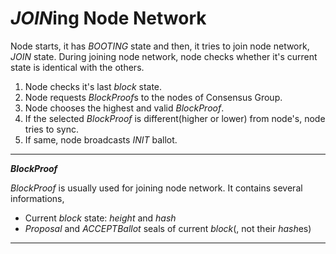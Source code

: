 # *JOIN*ing Node Network

Node starts, it has *BOOTING* state and then, it tries to join node network, *JOIN* state. During joining node network, node checks whether it's current state is identical with the others.

1. Node checks it's last *block* state.
1. Node requests *BlockProof*s to the nodes of Consensus Group.
1. Node chooses the highest and valid *BlockProof*.
1. If the selected *BlockProof* is different(higher or lower) from node's, node tries to sync.
1. If same, node broadcasts *INIT* ballot.

---
***BlockProof***

*BlockProof* is usually used for joining node network. It contains several informations,

* Current *block* state: *height* and *hash*
* *Proposal* and *ACCEPTBallot* seals of current *block*(, not their *hash*es)

---
